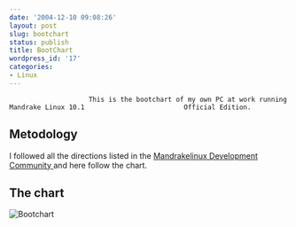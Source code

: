 ```yaml
---
date: '2004-12-10 09:08:26'
layout: post
slug: bootchart
status: publish
title: BootChart
wordpress_id: '17'
categories:
- Linux
---
```


                        This is the bootchart of my own PC at work running Mandrake Linux 10.1                         Official Edition.


## Metodology


I followed all the directions listed in the                         [                             Mandrakelinux Development Community                         ](http://qa.mandriva.com/twiki/bin/view/Main/BootTimeOptimisation)                         and here follow the chart.


## The chart


![Bootchart](http://localhost/wordpress/wp-content/uploads/2008/02/bootchart.png)
